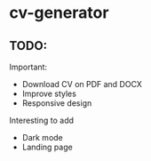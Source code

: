 # cv-generator

## TODO:

Important:
- Download CV on PDF and DOCX
- Improve styles
- Responsive design

Interesting to add
- Dark mode
- Landing page